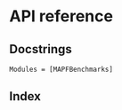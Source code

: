 # API reference

## Docstrings

```@autodocs
Modules = [MAPFBenchmarks]
```

## Index

```@index
```
